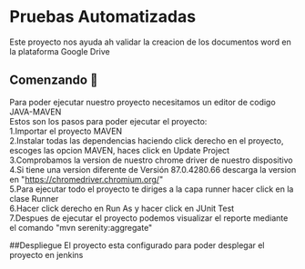 # Pruebas Automatizadas
Este proyecto nos ayuda ah validar la creacion de los documentos word en la plataforma Google Drive

## Comenzando 🚀

Para poder ejecutar nuestro proyecto necesitamos un editor de codigo JAVA-MAVEN <br />
Estos son los pasos para poder ejecutar el proyecto: <br />
1.Importar el proyecto MAVEN <br />
2.Instalar todas las dependencias haciendo click derecho en el proyecto, escoges las opcion MAVEN, haces click en Update Project <br />
3.Comprobamos la version de nuestro chrome driver de nuestro dispositivo <br />
4.Si tiene una version diferente de Versión 87.0.4280.66 descarga la version en "https://chromedriver.chromium.org/" <br />
5.Para ejecutar todo el proyecto te diriges a la capa runner hacer click en la clase Runner <br />
6.Hacer click derecho en Run As y hacer click en JUnit Test <br />
7.Despues de ejecutar el proyecto podemos visualizar el reporte mediante el comando "mvn serenity:aggregate" <br />


##Despliegue
El proyecto esta configurado para poder desplegar el proyecto en jenkins
